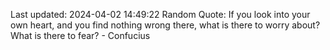 Last updated: 2024-04-02 14:49:22
Random Quote: If you look into your own heart, and you find nothing wrong there, what is there to worry about? What is there to fear? - Confucius